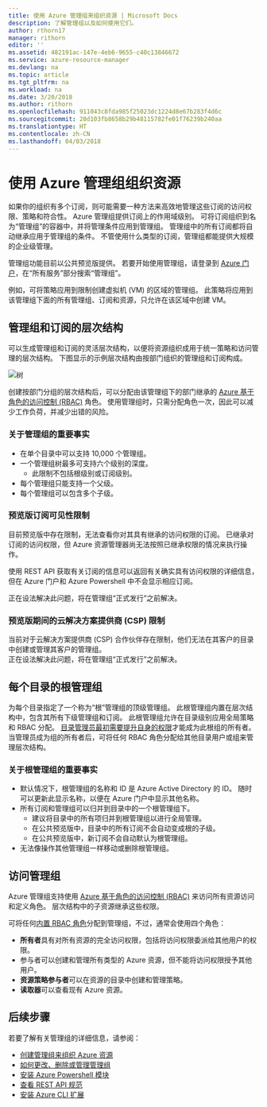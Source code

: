 ```yaml
---
title: 使用 Azure 管理组来组织资源 | Microsoft Docs
description: 了解管理组以及如何使用它们。
author: rthorn17
manager: rithorn
editor: ''
ms.assetid: 482191ac-147e-4eb6-9655-c40c13846672
ms.service: azure-resource-manager
ms.devlang: na
ms.topic: article
ms.tgt_pltfrm: na
ms.workload: na
ms.date: 3/20/2018
ms.author: rithorn
ms.openlocfilehash: 911043c8fda985f25023dc1224d8e67b283f4d6c
ms.sourcegitcommit: 20d103fb8658b29b48115782fe01f76239b240aa
ms.translationtype: HT
ms.contentlocale: zh-CN
ms.lasthandoff: 04/03/2018
---
```

# <a name="organize-your-resources-with-azure-management-groups"></a>使用 Azure 管理组组织资源 

如果你的组织有多个订阅，则可能需要一种方法来高效地管理这些订阅的访问权限、策略和符合性。 Azure 管理组提供订阅上的作用域级别。 可将订阅组织到名为“管理组”的容器中，并将管理条件应用到管理组。 管理组中的所有订阅都将自动继承应用于管理组的条件。 不管使用什么类型的订阅，管理组都能提供大规模的企业级管理。

管理组功能目前以公共预览版提供。 若要开始使用管理组，请登录到 [Azure 门户](https://portal.azure.com)，在“所有服务”部分搜索“管理组”。 

例如，可将策略应用到限制创建虚拟机 (VM) 的区域的管理组。 此策略将应用到该管理组下面的所有管理组、订阅和资源，只允许在该区域中创建 VM。

## <a name="hierarchy-of-management-groups-and-subscriptions"></a>管理组和订阅的层次结构 

可以生成管理组和订阅的灵活层次结构，以便将资源组织成用于统一策略和访问管理的层次结构。 下图显示的示例层次结构由按部门组织的管理组和订阅构成。    

![树](media/management-groups/MG_overview.png)

创建按部门分组的层次结构后，可以分配由该管理组下的部门继承的 [Azure 基于角色的访问控制 (RBAC)](../active-directory/role-based-access-control-what-is.md) 角色。 使用管理组时，只需分配角色一次，因此可以减少工作负荷，并减少出错的风险。 

### <a name="important-facts-about-management-groups"></a>关于管理组的重要事实
- 在单个目录中可以支持 10,000 个管理组。 
- 一个管理组树最多可支持六个级别的深度。
    - 此限制不包括根级别或订阅级别。
- 每个管理组只能支持一个父级。
- 每个管理组可以包含多个子级。 

### <a name="preview-subscription-visibility-limitation"></a>预览版订阅可见性限制 
目前预览版中存在限制，无法查看你对其具有继承的访问权限的订阅。 已继承对订阅的访问权限，但 Azure 资源管理器尚无法按照已继承权限的情况来执行操作。  

使用 REST API 获取有关订阅的信息可以返回有关确实具有访问权限的详细信息，但在 Azure 门户和 Azure Powershell 中不会显示相应订阅。 

正在设法解决此问题，将在管理组“正式发行”之前解决。  

### <a name="cloud-solution-providercsp-limitation-during-preview"></a>预览版期间的云解决方案提供商 (CSP) 限制 
当前对于云解决方案提供商 (CSP) 合作伙伴存在限制，他们无法在其客户的目录中创建或管理其客户的管理组。  
正在设法解决此问题，将在管理组“正式发行”之前解决。


## <a name="root-management-group-for-each-directory"></a>每个目录的根管理组

为每个目录指定了一个称为“根”管理组的顶级管理组。 此根管理组内置在层次结构中，包含其所有下级管理组和订阅。 此根管理组允许在目录级别应用全局策略和 RBAC 分配。 [目录管理员最初需要提升自身的权限](../active-directory/role-based-access-control-tenant-admin-access.md)才能成为此根组的所有者。 当管理员成为组的所有者后，可将任何 RBAC 角色分配给其他目录用户或组来管理层次结构。  

### <a name="important-facts-about-the-root-management-group"></a>关于根管理组的重要事实
- 默认情况下，根管理组的名称和 ID 是 Azure Active Directory 的 ID。 随时可以更新此显示名称，以便在 Azure 门户中显示其他名称。 
- 所有订阅和管理组可以归并到目录中的一个根管理组下。  
    - 建议将目录中的所有项归并到根管理组以进行全局管理。  
    - 在公共预览版中，目录中的所有订阅不会自动变成根的子级。   
    - 在公共预览版中，新订阅不会自动默认为根管理组。 
- 无法像操作其他管理组一样移动或删除根管理组。 
  
## <a name="management-group-access"></a>访问管理组

Azure 管理组支持使用 [Azure 基于角色的访问控制 (RBAC)](../active-directory/role-based-access-control-what-is.md) 来访问所有资源访问和定义角色。 层次结构中的子资源继承这些权限。   

可将任何[内置 RBAC 角色](../active-directory/role-based-access-control-what-is.md#built-in-roles)分配到管理组，不过，通常会使用四个角色： 
- **所有者**具有对所有资源的完全访问权限，包括将访问权限委派给其他用户的权限。 
- 参与者可以创建和管理所有类型的 Azure 资源，但不能将访问权限授予其他用户。
- **资源策略参与者**可以在资源的目录中创建和管理策略。     
- **读取器**可以查看现有 Azure 资源。 


## <a name="next-steps"></a>后续步骤 
若要了解有关管理组的详细信息，请参阅： 
- [创建管理组来组织 Azure 资源](management-groups-create.md)
- [如何更改、删除或管理管理组](management-groups-manage.md)
- [安装 Azure Powershell 模块](https://www.powershellgallery.com/packages/AzureRM.ManagementGroups/0.0.1-preview)
- [查看 REST API 规范](https://github.com/Azure/azure-rest-api-specs/tree/master/specification/managementgroups/resource-manager/Microsoft.Management/preview/2018-01-01-preview)
- [安装 Azure CLI 扩展](https://docs.microsoft.com/en-us/cli/azure/extension?view=azure-cli-latest#az_extension_list_available)

